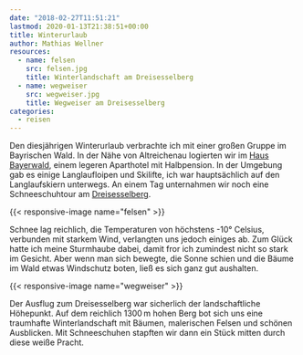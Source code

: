 ```yaml
---
date: "2018-02-27T11:51:21"
lastmod: 2020-01-13T21:38:51+00:00
title: Winterurlaub
author: Mathias Wellner
resources:
  - name: felsen
    src: felsen.jpg
    title: Winterlandschaft am Dreisesselberg
  - name: wegweiser
    src: wegweiser.jpg
    title: Wegweiser am Dreisesselberg
categories:
  - reisen
---
```

Den diesjährigen Winterurlaub verbrachte ich mit einer großen Gruppe im Bayrischen Wald. In der Nähe von Altreichenau logierten wir im [Haus Bayerwald](https://www.hausbayerwald.de/), einem legeren Aparthotel mit Halbpension. In der Umgebung gab es einige Langlaufloipen und Skilifte, ich war hauptsächlich auf den Langlaufskiern unterwegs. An einem Tag unternahmen wir noch eine Schneeschuhtour am [Dreisesselberg](https://de.wikipedia.org/wiki/Dreisesselberg_(Bayerischer_Wald)).

<!--more-->

{{< responsive-image name="felsen" >}}

Schnee lag reichlich, die Temperaturen von höchstens -10° Celsius, verbunden mit starkem Wind, verlangten uns jedoch einiges ab. Zum Glück hatte ich meine Sturmhaube dabei, damit fror ich zumindest nicht so stark im Gesicht. Aber wenn man sich bewegte, die Sonne schien und die Bäume im Wald etwas Windschutz boten, ließ es sich ganz gut aushalten. 

{{< responsive-image name="wegweiser" >}}

Der Ausflug zum Dreisesselberg war sicherlich der landschaftliche Höhepunkt. Auf dem reichlich 1300&thinsp;m hohen Berg bot sich uns eine traumhafte Winterlandschaft mit Bäumen, malerischen Felsen und schönen Ausblicken. Mit Schneeschuhen stapften wir dann ein Stück mitten durch diese weiße Pracht. 